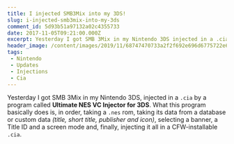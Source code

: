 ```yaml
---
title: I injected SMB3Mix into my 3DS!
slug: i-injected-smb3mix-into-my-3ds
comment_id: 5d93b51a97132a02c4355733
date: 2017-11-05T09:21:00.000Z
excerpt: Yesterday I got SMB 3Mix in my Nintendo 3DS injected in a .cia
header_image: /content/images/2019/11/68747470733a2f2f692e696d6775722e636f6d2f54316c4c324d322e706e67.png
tags: 
 - Nintendo
 - Updates
 - Injections
 - Cia
---
```


<p>Yesterday I got SMB 3Mix in my Nintendo 3DS, injected in a <code>.cia</code> by a program called <strong>Ultimate NES VC Injector for 3DS</strong>. What this program basically does is, in order, taking a <code>.nes</code> rom, taking its data from a database or custom data <em>(title, short title, publisher and icon)</em>, selecting a banner, a Title ID and a screen mode and, finally, injecting it all in a CFW-installable <code>.cia</code>.</p>